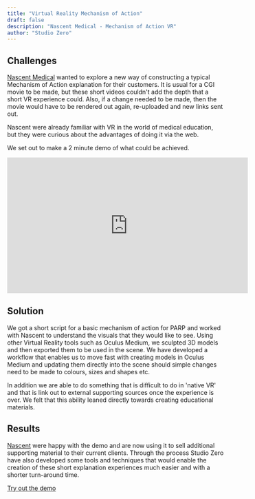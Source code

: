 ```yaml
---
title: "Virtual Reality Mechanism of Action"
draft: false
description: "Nascent Medical - Mechanism of Action VR"
author: "Studio Zero"
---
```


## Challenges

<a href="https://nascentmc.com">Nascent Medical</a> wanted to explore a new way of constructing a typical Mechanism of Action explanation for their customers. It is usual for a CGI movie to be made, but these short videos couldn't add the depth that a short VR experience could. Also, if a change needed to be made, then the movie would have to be rendered out again, re-uploaded and new links sent out.

Nascent were already familiar with VR in the world of medical education, but they were curious about the advantages of doing it via the web.

We set out to make a 2 minute demo of what could be achieved.

<div class="iframe-wrapper">
	<iframe width="560" height="315" src="https://www.youtube.com/embed/7R2uxoAsKzo" frameborder="0" allowfullscreen></iframe>
</div>


## Solution

We got a short script for a basic mechanism of action for PARP and worked with Nascent to understand the visuals that they would like to see. Using other Virtual Reality tools such as Oculus Medium, we sculpted 3D models and then exported them to be used in the scene. We have developed a workflow that enables us to move fast with creating models in Oculus Medium and updating them directly into the scene should simple changes need to be made to colours, sizes and shapes etc.

In addition we are able to do something that is difficult to do in 'native VR' and that is link out to external supporting sources once the experience is over. We felt that this ability leaned directly towards creating educational materials.

## Results

<a href="https://nascentmc.com">Nascent</a> were happy with the demo and are now using it to sell additional supporting material to their current clients. Through the process Studio Zero have also developed some tools and techniques that would enable the creation of these short explanation experiences much easier and with a shorter turn-around time.

<a href="http://nascentvr.surge.sh/">Try out the demo</a>

